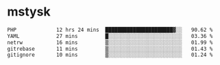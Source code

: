 # mstysk

<!--START_SECTION:waka-->

```txt
PHP             12 hrs 24 mins  ██████████████████████▓░░   90.62 %
YAML            27 mins         █░░░░░░░░░░░░░░░░░░░░░░░░   03.36 %
netrw           16 mins         ▒░░░░░░░░░░░░░░░░░░░░░░░░   01.99 %
gitrebase       11 mins         ▒░░░░░░░░░░░░░░░░░░░░░░░░   01.43 %
gitignore       10 mins         ▒░░░░░░░░░░░░░░░░░░░░░░░░   01.24 %
```

<!--END_SECTION:waka-->
